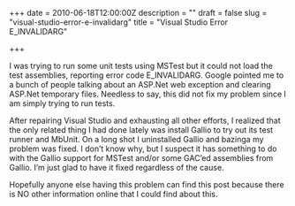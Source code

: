 +++
date = 2010-06-18T12:00:00Z
description = ""
draft = false
slug = "visual-studio-error-e-invalidarg"
title = "Visual Studio Error E_INVALIDARG"

+++


I was trying to run some unit tests using MSTest but it could not load the test assemblies, reporting error code E_INVALIDARG. Google pointed me to a bunch of people talking about an ASP.Net web exception and clearing ASP.Net temporary files. Needless to say, this did not fix my problem since I am simply trying to run tests.

After repairing Visual Studio and exhausting all other efforts, I realized that the only related thing I had done lately was install Gallio to try out its test runner and MbUnit. On a long shot I uninstalled Gallio and bazinga my problem was fixed. I don’t know why, but I suspect it has something to do with the Gallio support for MSTest and/or some GAC’ed assemblies from Gallio. I’m just glad to have it fixed regardless of the cause.

Hopefully anyone else having this problem can find this post because there is NO other information online that I could find about this.

